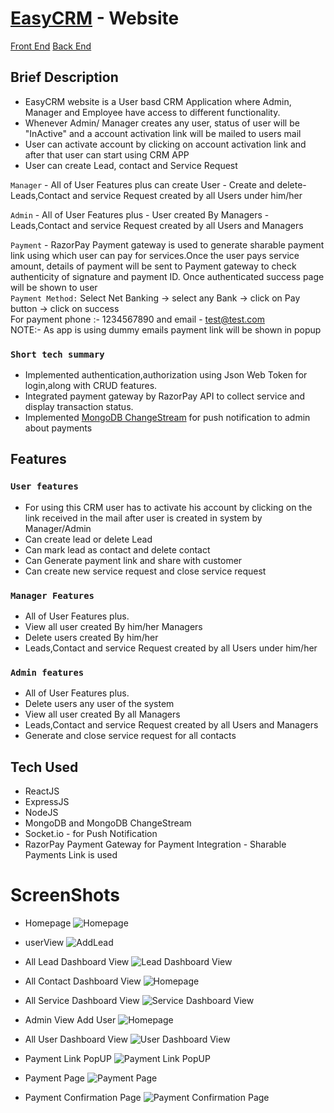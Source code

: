 # [EasyCRM](https://easycrm.netlify.app) - Website

  [Front End](https://github.com/vishal-coder/CRM_frontend)
  [Back End](https://github.com/vishal-coder/CRM_backend)

## Brief Description

- EasyCRM website is a User basd CRM Application where  Admin, Manager and Employee have access to different functionality.
- Whenever Admin/ Manager creates any user, status of user will be "InActive"  and a account activation link will be mailed to users mail
- User can activate account by clicking on account activation link and after that user can start using CRM APP
- User can create Lead, contact and Service Request

`Manager` - All of User Features plus can create User
			-	Create and delete- Leads,Contact and service Request created by all Users under him/her
	
`Admin` - All of User Features plus
		- User created By Managers
		- Leads,Contact and service Request created by all Users and Managers

`Payment` - RazorPay Payment gateway is used to generate sharable payment link using which user can pay for services.Once the user pays service amount, details of payment will be sent to Payment gateway to check  authenticity of signature and payment ID. Once authenticated success page will be shown to user   
`Payment Method:`
Select Net Banking -> select any Bank -> click on Pay button -> click on success  
For payment phone :- 1234567890 and email - test@test.com  
		NOTE:- As app is using dummy emails payment link  will be shown in popup
		

### `Short tech summary`
  - Implemented authentication,authorization using Json Web Token for login,along with CRUD features.
  - Integrated payment gateway by RazorPay API to collect service and display transaction status.
  - Implemented [MongoDB ChangeStream](https://www.mongodb.com/docs/manual/changeStreams) for push notification to admin about payments


## Features

### `User features`
  - For using this CRM user has to activate his account by clicking on the link received in the mail after user is created in system by Manager/Admin
  - Can create lead or delete Lead
  - Can mark lead as contact and delete contact
  - Can Generate payment link and share with customer
  - Can create new service request and close service request
  
### `Manager Features`
- All of User Features plus.
- View all user created By him/her Managers
- Delete users created By him/her
- Leads,Contact and service Request created by all Users under him/her 
		
  
  
### `Admin features`
  - All of User Features plus.
  - Delete users any user of the system
  - View all user created By all Managers
  - Leads,Contact and service Request created by all Users and Managers
  - Generate and close service request for all contacts
  
  
## Tech Used
  - ReactJS
  - ExpressJS
  - NodeJS
  - MongoDB and MongoDB ChangeStream
  - Socket.io - for Push Notification
  - RazorPay Payment Gateway for Payment Integration - Sharable Payments Link is used

# ScreenShots
- Homepage
![Homepage](/ScreenShots/Home.JPG "Homepage")

- userView 
![AddLead](/ScreenShots/AddLead.JPG "UserView AddLead")

- All Lead Dashboard View 
![Lead Dashboard View](/ScreenShots/LeadDashboard.JPG "Lead Dashboard View")

- All Contact Dashboard View 
![Homepage](/ScreenShots/ContactDashboard.JPG "Contact Dashboard View")

- All Service Dashboard View
![Service Dashboard View](/ScreenShots/ServiceDashboard.JPG "Service Dashboard View")

- Admin View Add User
![Homepage](/ScreenShots/AddUser.JPG "Admin View Add User")


- All User Dashboard View 
![User Dashboard View](/ScreenShots/UserDashboard.JPG "User Dashboard View")


- Payment Link PopUP
![Payment Link PopUP](/ScreenShots/PaymentLinkPopUP.JPG "Payment Link PopUP")

- Payment Page
![Payment Page](/ScreenShots/PaymentPage.JPG "Payment Page")

- Payment Confirmation Page
![Payment Confirmation Page](/ScreenShots/PaymentConfirmationPage.JPG "Payment Confirmation Page")



